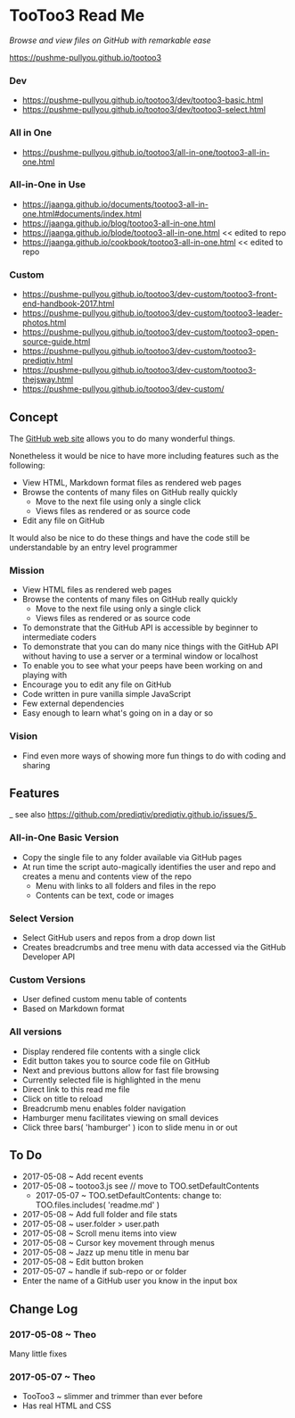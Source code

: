 <span style=display:none; >[You are now in GitHub source code view - click this link to view this read me file as a web page]( https://pushme-pullyou.github.io/tootoo3/index.html#README.md "View file as a web page." ) </span>


TooToo3 Read Me
===
_Browse and view files on GitHub with remarkable ease_

https://pushme-pullyou.github.io/tootoo3

### Dev

* https://pushme-pullyou.github.io/tootoo3/dev/tootoo3-basic.html
* https://pushme-pullyou.github.io/tootoo3/dev/tootoo3-select.html

### All in One

* https://pushme-pullyou.github.io/tootoo3/all-in-one/tootoo3-all-in-one.html

### All-in-One in Use

* https://jaanga.github.io/documents/tootoo3-all-in-one.html#documents/index.html
* https://jaanga.github.io/blog/tootoo3-all-in-one.html
* https://jaanga.github.io/blode/tootoo3-all-in-one.html << edited to repo
* https://jaanga.github.io/cookbook/tootoo3-all-in-one.html << edited to repo

### Custom

* https://pushme-pullyou.github.io/tootoo3/dev-custom/tootoo3-front-end-handbook-2017.html
* https://pushme-pullyou.github.io/tootoo3/dev-custom/tootoo3-leader-photos.html
* https://pushme-pullyou.github.io/tootoo3/dev-custom/tootoo3-open-source-guide.html
* https://pushme-pullyou.github.io/tootoo3/dev-custom/tootoo3-prediqtiv.html
* https://pushme-pullyou.github.io/tootoo3/dev-custom/tootoo3-thejsway.html
* https://pushme-pullyou.github.io/tootoo3/dev-custom/



## Concept

The [GitHub web site]( https://github.com ) allows you to do many wonderful things.

Nonetheless it would be nice to have more including features such as the following:

* View HTML, Markdown format files as rendered web pages
* Browse the contents of many files on GitHub really quickly
	* Move to the next file using only a single click
	* Views files as rendered or as source code
* Edit any file on GitHub

It would also be nice to do these things and have the code still be understandable by an entry level programmer


### Mission

* View HTML files as rendered web pages
* Browse the contents of many files on GitHub really quickly
	* Move to the next file using only a single click
	* Views files as rendered or as source code
* To demonstrate that the GitHub API is accessible by beginner to intermediate coders
* To demonstrate that you can do many nice things with the GitHub API without having to use a server or a terminal window or localhost
* To enable you to see what your peeps have been working on and playing with
* Encourage you to edit any file on GitHub
* Code written in pure vanilla simple JavaScript
* Few external dependencies
* Easy enough to learn what's going on in a day or so


### Vision

* Find even more ways of showing more fun things to do with coding and sharing


## Features

_ see also https://github.com/prediqtiv/prediqtiv.github.io/issues/5_


### All-in-One Basic Version

* Copy the single file to any folder available via GitHub pages
* At run time the script auto-magically identifies the user and repo and creates a menu and contents view of the repo
	* Menu with links to all folders and files in the repo
	* Contents can be text, code or images

### Select Version
* Select GitHub users and repos from a drop down list
* Creates breadcrumbs and tree menu with data accessed via the GitHub Developer API

### Custom Versions

* User defined custom menu table of contents
* Based on Markdown format



### All versions

* Display rendered file contents with a single click
* Edit button takes you to source code file on GitHub
* Next and previous buttons allow for fast file browsing
* Currently selected file is highlighted in the menu
* Direct link to this read me file
* Click on title to reload
* Breadcrumb menu enables folder navigation
* Hamburger menu facilitates viewing on small devices
* Click three bars( 'hamburger' ) icon to slide menu in or out


## To Do

* 2017-05-08 ~ Add recent events
* 2017-05-08 ~ tootoo3.js see // move to TOO.setDefaultContents
	* 2017-05-07 ~ TOO.setDefaultContents: change to: TOO.files.includes( 'readme.md' )
* 2017-05-08 ~ Add full folder and file stats
* 2017-05-08 ~ user.folder > user.path
* 2017-05-08 ~ Scroll menu items into view
* 2017-05-08 ~ Cursor key movement through menus
* 2017-05-08 ~ Jazz up menu title in menu bar
* 2017-05-08 ~ Edit button broken
* 2017-05-07 ~ handle if sub-repo or or folder
* Enter the name of a GitHub user you know in the input box

## Change Log


### 2017-05-08 ~ Theo

Many little fixes



### 2017-05-07 ~ Theo

* TooToo3 ~ slimmer and trimmer than ever before
* Has real HTML and CSS
